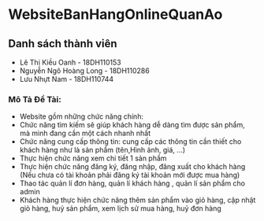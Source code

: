 # WebsiteBanHangOnlineQuanAo
## Danh sách thành viên
   + Lê Thị Kiều Oanh - 18DH110153
   + Nguyễn Ngô Hoàng Long - 18DH110286
   + Lưu Nhựt Nam - 18DH110744
### Mô Tả Đề Tài: 
  + Website gồm những chức năng chính: 
     <li> Chức năng tìm kiếm sẽ giúp khách hàng dễ dàng tìm được sản phẩm, mà mình đang cần một cách nhanh nhất
     <li> Chức năng cung cấp thông tin: cung cấp các thông tin cần thiết cho khách hàng như là sản phẩm (tên,Hình ảnh, giá, ...)
     <li> Thực hiện chức năng xem chi tiết 1 sản phẩm
     <li> Thực hiện chức năng đăng ký, đăng nhập, đăng xuất cho khách hàng (Nếu chưa có tài khoản phải đăng ký tài khoản mới được mua hàng)
     <li> Thao tác quản lí đơn hàng, quản lí khách hàng , quản lí sản phẩm cho admin
     <li> Khách hàng thực hiện chức năng thêm sản phẩm vào giỏ hàng, cập nhật giỏ hàng, huỷ sản phẩm, xem lịch sử mua hàng, huỷ đơn hàng 
